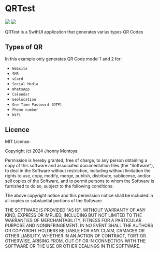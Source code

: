 # QRTest 

<p>
	<img src="https://img.shields.io/badge/MacOS-14.0%2B-blue" />
    	<img src="https://img.shields.io/badge/Swift-5.1-ff69b4.svg" />
</p>

QRTest is a SwiftUI application that generates varius types QR Codes

## Types of QR

In this example only generates QR Code model 1 and 2 for:

- `Website`
- `SMS`
- `vCard`
- `Social Media`
- `WhatsApp`
- `Calendar`
- `Geolocation`
- `One Time Password (OTP)`
- `Phone number`
- `WiFi`

## Licence

MIT License.

Copyright (c) 2024 Jhonny Montoya

Permission is hereby granted, free of charge, to any person obtaining a copy of this software and associated documentation files (the "Software"), to deal in the Software without restriction, including without limitation the rights to use, copy, modify, merge, publish, distribute, sublicense, and/or sell copies of the Software, and to permit persons to whom the Software is furnished to do so, subject to the following conditions:

The above copyright notice and this permission notice shall be included in all copies or substantial portions of the Software.

THE SOFTWARE IS PROVIDED "AS IS", WITHOUT WARRANTY OF ANY KIND, EXPRESS OR IMPLIED, INCLUDING BUT NOT LIMITED TO THE WARRANTIES OF MERCHANTABILITY, FITNESS FOR A PARTICULAR PURPOSE AND NONINFRINGEMENT. IN NO EVENT SHALL THE AUTHORS OR COPYRIGHT HOLDERS BE LIABLE FOR ANY CLAIM, DAMAGES OR OTHER LIABILITY, WHETHER IN AN ACTION OF CONTRACT, TORT OR OTHERWISE, ARISING FROM, OUT OF OR IN CONNECTION WITH THE SOFTWARE OR THE USE OR OTHER DEALINGS IN THE SOFTWARE.
 

